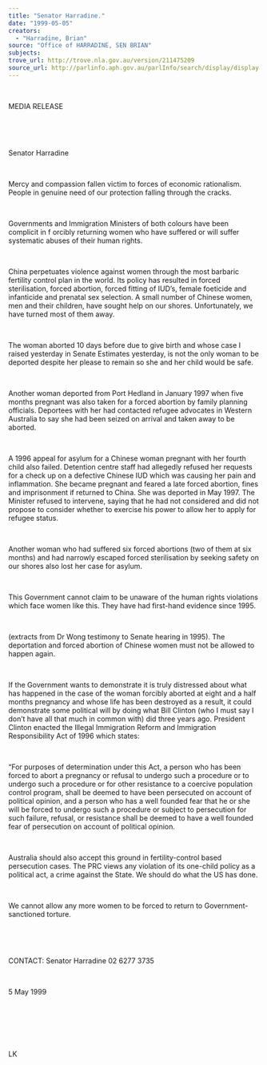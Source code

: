 ```yaml
---
title: "Senator Harradine."
date: "1999-05-05"
creators:
  - "Harradine, Brian"
source: "Office of HARRADINE, SEN BRIAN"
subjects:
trove_url: http://trove.nla.gov.au/version/211475209
source_url: http://parlinfo.aph.gov.au/parlInfo/search/display/display.w3p;query=Id%3A%22media/pressrel/B3806%22
---
```


   

  

  MEDIA RELEASE

  

  

  Senator Harradine

  

  Mercy and compassion fallen victim to forces of economic rationalism. 
People in genuine need of our protection falling through the cracks.

  

  Governments and Immigration Ministers of both colours have been complicit 
in f orcibly returning women who have suffered or will suffer 
systematic abuses of their human rights.

  

 China perpetuates violence against women through the 
most barbaric fertility control plan in the world. Its policy has resulted 
in forced sterilisation, forced abortion, forced fitting of IUD’s, 
female foeticide and infanticide and prenatal sex selection. A small 
number of Chinese women, men and their children, have sought help on 
our shores. Unfortunately, we have turned most of them away.

  

 The woman aborted 10 days before due to give birth 
and whose case I raised yesterday in Senate Estimates yesterday, is 
not the only woman to be deported despite her please to remain so she 
and her child would be safe.

  

 Another woman deported from Port Hedland in January 
1997 when five months pregnant was also taken for a forced abortion 
by family planning officials. Deportees with her had contacted refugee 
advocates in Western Australia to say she had been seized on arrival 
and taken away to be aborted.

  

 A 1996 appeal for asylum for a Chinese woman pregnant 
with her fourth child also failed. Detention centre staff had allegedly 
refused her requests for a check up on a defective Chinese IUD which 
was causing her pain and inflammation. She became pregnant and feared 
a late forced abortion, fines and imprisonment if returned to China. 
She was deported in May 1997. The Minister refused to intervene, saying 
that he had not considered and did not propose to consider whether to 
exercise his power to allow her to apply for refugee status.

  

 Another woman who had suffered six forced abortions 
(two of them at six months) and had narrowly escaped forced sterilisation 
by seeking safety on our shores also lost her case for asylum.

  

 This Government cannot claim to be unaware of the 
human rights violations which face women like this. They have had first-hand 
evidence since 1995.

  

 (extracts from Dr Wong testimony to Senate hearing 
in 1995). The deportation and forced abortion of Chinese women must 
not be allowed to happen again.

  

 If the Government wants to demonstrate it is truly 
distressed about what has happened in the case of the woman forcibly 
aborted at eight and a half months pregnancy and whose life has been 
destroyed as a result, it could demonstrate some political will by doing 
what Bill Clinton (who I must say I don’t have all that much in common 
with) did three years ago. President Clinton enacted the Illegal Immigration 
Reform and Immigration Responsibility Act of 1996 which states:

  

 “For purposes of determination under this Act, a 
person who has been forced to abort a pregnancy or refusal to undergo 
such a procedure or to undergo such a procedure or for other resistance 
to a coercive population control program, shall be deemed to have been 
persecuted on account of political opinion, and a person who has a well 
founded fear that he or she will be forced to undergo such a procedure 
or subject to persecution for such failure, refusal, or resistance shall 
be deemed to have a well founded fear of persecution on account of political 
opinion.

  

 Australia should also accept this ground in fertility-control 
based persecution cases. The PRC views any violation of its one-child 
policy as a political act, a crime against the State. We should do what 
the US has done.

  

 We cannot allow any more women to be forced to return 
to Government-sanctioned torture.

  

  

  CONTACT: Senator Harradine 02 6277 3735

  

  5 May 1999

  

  

  

  LK

